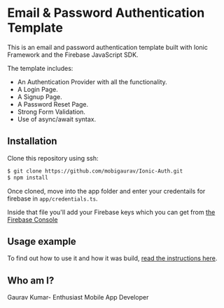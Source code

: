 # Email & Password Authentication Template

This is an email and password authentication template built with Ionic Framework and the Firebase JavaScript SDK.

The template includes:

* An Authentication Provider with all the functionality.
* A Login Page.
* A Signup Page.
* A Password Reset Page.
* Strong Form Validation.
* Use of async/await syntax.

## Installation

Clone this repository using ssh:



```sh
$ git clone https://github.com/mobigaurav/Ionic-Auth.git
$ npm install
```

Once cloned, move into the app folder and enter your credentails for firebase in
 `app/credentials.ts`.

Inside that file you'll add your Firebase keys which you can get from
[the Firebase Console](https://console.firebase.google.com)

## Usage example

To find out how to use it and how it was build,
[read the instructions here](https://javebratt.com/ionic-firebase-authentication).

## Who am I?

Gaurav Kumar- Enthusiast Mobile App Developer
